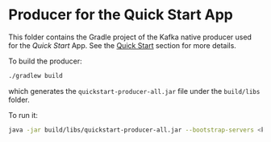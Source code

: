 # Producer for the Quick Start App

This folder contains the Gradle project of the Kafka native producer used for the _Quick Start_ App. See the [Quick Start](../../README.md#quick-start-set-up-in-5-minutes) section for more details.

To build the producer:

 ```sh
./gradlew build
```

which generates the `quickstart-producer-all.jar` file under the `build/libs` folder.

To run it:

```sh
java -jar build/libs/quickstart-producer-all.jar --bootstrap-servers <kafka.connection.string> --topic stocks
```
